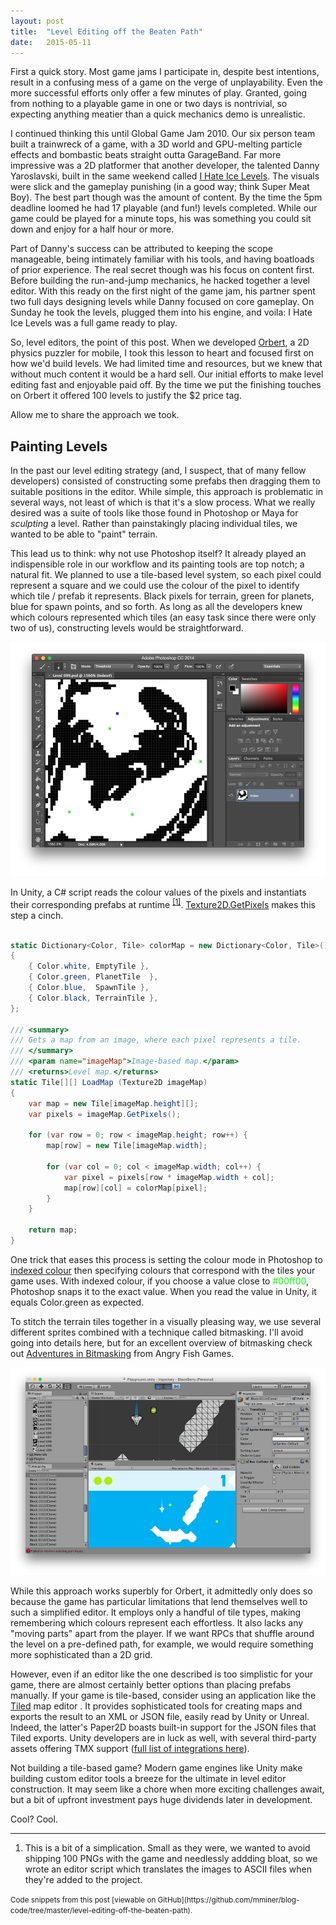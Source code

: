 ```yaml
---
layout: post
title:  "Level Editing off the Beaten Path"
date:   2015-05-11
---
```


First a quick story. Most game jams I participate in, despite best intentions, result in a confusing mess of a game on the verge of unplayability. Even the more successful efforts only offer a few minutes of play. Granted, going from nothing to a playable game in one or two days is nontrivial, so expecting anything meatier than a quick mechanics demo is unrealistic.

I continued thinking this until Global Game Jam 2010. Our six person team built a trainwreck of a game, with a 3D world and GPU-melting particle effects and bombastic beats straight outta GarageBand. Far more impressive was a 2D platformer that another developer, the talented Danny Yaroslavski, built in the same weekend called [I Hate Ice Levels](http://www.newgrounds.com/portal/view/526208). The visuals were slick and the gameplay punishing (in a good way; think Super Meat Boy). The best part though was the amount of content. By the time the 5pm deadline loomed he had 17 playable (and fun!) levels completed. While our game could be played for a minute tops, his was something you could sit down and enjoy for a half hour or more.

Part of Danny's success can be attributed to keeping the scope manageable, being intimately familiar with his tools, and having boatloads of prior experience. The real secret though was his focus on content first. Before building the run-and-jump mechanics, he hacked together a level editor. With this ready on the first night of the game jam, his partner spent two full days designing levels while Danny focused on core gameplay. On Sunday he took the levels, plugged them into his engine, and voila: I Hate Ice Levels was a full game ready to play.

So, level editors, the point of this post. When we developed [Orbert](http://playorbert.com), a 2D physics puzzler for mobile, I took this lesson to heart and focused first on how we'd build levels. We had limited time and resources, but we knew that without much content it would be a hard sell. Our initial efforts to make level editing fast and enjoyable paid off. By the time we put the finishing touches on Orbert it offered 100 levels to justify the $2 price tag.

Allow me to share the approach we took.


## Painting Levels

In the past our level editing strategy (and, I suspect, that of many fellow developers) consisted of constructing some prefabs then dragging them to suitable positions in the editor. While simple, this approach is problematic in several ways, not least of which is that it's a slow process. What we really desired was a suite of tools like those found in Photoshop or Maya for *sculpting* a level. Rather than painstakingly placing individual tiles, we wanted to be able to "paint" terrain.

This lead us to think: why not use Photoshop itself? It already played an indispensible role in our workflow and its painting tools are top notch; a natural fit. We planned to use a tile-based level system, so each pixel could represent a square and we could use the colour of the pixel to identify which tile / prefab it represents. Black pixels for terrain, green for planets, blue for spawn points, and so forth. As long as all the developers knew which colours represented which tiles (an easy task since there were only two of us), constructing levels would be straightforward.

<img src="/images/orbert_level.png" alt="Orbert Level">

In Unity, a C# script reads the colour values of the pixels and instantiats their corresponding prefabs at runtime <sup><a href="#fn1" id="r1">[1]</a></sup>. [Texture2D.GetPixels](http://docs.unity3d.com/ScriptReference/Texture2D.GetPixels.html) makes this step a cinch.

```csharp

static Dictionary<Color, Tile> colorMap = new Dictionary<Color, Tile>()
{
	{ Color.white, EmptyTile },
	{ Color.green, PlanetTile  },
	{ Color.blue,  SpawnTile },
	{ Color.black, TerrainTile },
};

/// <summary>
/// Gets a map from an image, where each pixel represents a tile.
/// </summary>
/// <param name="imageMap">Image-based map.</param>
/// <returns>Level map.</returns>
static Tile[][] LoadMap (Texture2D imageMap)
{
	var map = new Tile[imageMap.height][];
	var pixels = imageMap.GetPixels();

	for (var row = 0; row < imageMap.height; row++) {
		map[row] = new Tile[imageMap.width];

		for (var col = 0; col < imageMap.width; col++) {
			var pixel = pixels[row * imageMap.width + col];
			map[row][col] = colorMap[pixel];
		}
	}

	return map;
}
```

One trick that eases this process is setting the colour mode in Photoshop to [indexed colour](https://helpx.adobe.com/photoshop/using/color-modes.html#indexed_color_mode) then specifying colours that correspond with the tiles your game uses. With indexed colour, if you choose a value close to <span style="color: #00ff00">#00ff00</span>, Photoshop snaps it to the exact value. When you read the value in Unity, it equals Color.green as expected.

To stitch the terrain tiles together in a visually pleasing way, we use several different sprites combined with a technique called bitmasking. I'll avoid going into details here, but for an excellent overview of bitmasking check out [Adventures in Bitmasking](http://www.angryfishstudios.com/2011/04/adventures-in-bitmasking/) from Angry Fish Games.

<img src="/images/orbert_unity.png" alt="Orbert in Unity">

While this approach works superbly for Orbert, it admittedly only does so because the game has particular limitations that lend themselves well to such a simplified editor. It employs only a handful of tile types, making remembering which colours represent each effortless. It also lacks any "moving parts" apart from the player. If we want RPCs that shuffle around the level on a pre-defined path, for example, we would require something more sophisticated than a 2D grid.

However, even if an editor like the one described is too simplistic for your game, there are almost certainly better options than placing prefabs manually. If your game is tile-based, consider using an application like the [Tiled](http://www.mapeditor.org/) map editor . It provides sophisticated tools for creating maps and exports the result to an XML or JSON file, easily read by Unity or Unreal. Indeed, the latter's Paper2D boasts built-in support for the JSON files that Tiled exports. Unity developers are in luck as well, with several third-party assets offering TMX support ([full list of integrations here](https://github.com/bjorn/tiled/wiki/Support-for-TMX-maps)).

Not building a tile-based game? Modern game engines like Unity make building custom editor tools a breeze for the ultimate in level editor construction. It may seem like a chore when more exciting challenges await, but a bit of upfront investment pays huge dividends later in development.

Cool? Cool.

---

<ol class="footnotes">
    <li id="fn1">This is a bit of a simplication. Small as they were, we wanted to avoid shipping 100 PNGs with the game and needlessly addding bloat, so we wrote an editor script which translates the images to ASCII files when they're added to the project.<a href="#r1" class="return"></a></li>
</ol>

<small>
    Code snippets from this post [viewable on GitHub](https://github.com/mminer/blog-code/tree/master/level-editing-off-the-beaten-path).
</small>
